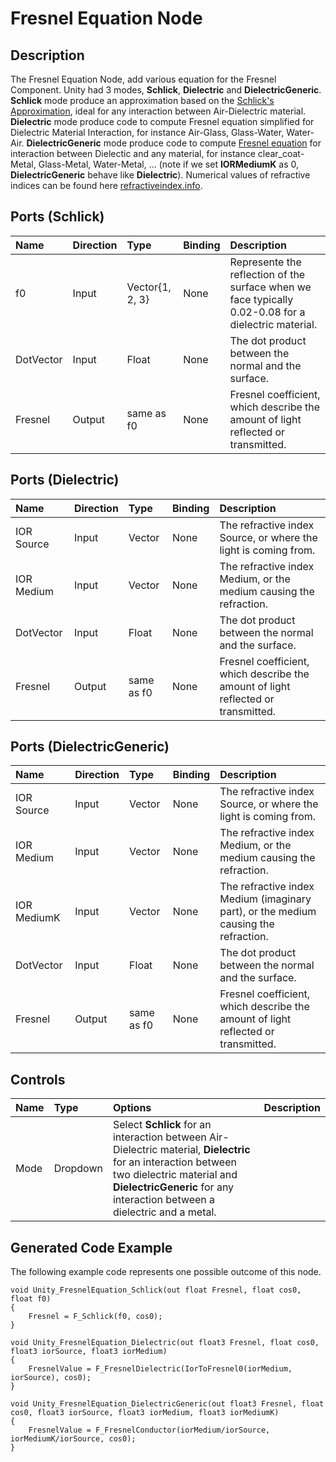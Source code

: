 # Fresnel Equation Node

## Description

The Fresnel Equation Node, add various equation for the Fresnel Component. Unity had 3 modes, **Schlick**, **Dielectric** and **DielectricGeneric**.
**Schlick** mode produce an approximation based on the [Schlick's Approximation](https://en.wikipedia.org/wiki/Schlick%27s_approximation), ideal for any interaction between Air-Dielectric material.
**Dielectric** mode produce code to compute Fresnel equation simplified for Dielectric Material Interaction, for instance Air-Glass, Glass-Water, Water-Air.
**DielectricGeneric** mode produce code to compute [Fresnel equation](https://seblagarde.wordpress.com/2013/04/29/memo-on-fresnel-equations) for interaction between Dielectic and any material, for instance clear_coat-Metal, Glass-Metal, Water-Metal, ... (note if we set **IORMediumK** as 0, **DielectricGeneric** behave like **Dielectric**).
Numerical values of refractive indices can be found here [refractiveindex.info](https://refractiveindex.info/).

## Ports (Schlick)

| Name        | Direction           | Type  | Binding | Description |
|:------------ |:-------------|:-----|:---|:---|
| f0 | Input | Vector{1, 2, 3} | None | Represente the reflection of the surface when we face typically 0.02-0.08 for a dielectric material. |
| DotVector | Input | Float | None | The dot product between the normal and the surface. |
| Fresnel | Output      |  same as f0 | None | Fresnel coefficient, which describe the amount of light reflected or transmitted. |

## Ports (Dielectric)

| Name        | Direction           | Type  | Binding | Description |
|:------------ |:-------------|:-----|:---|:---|
| IOR Source | Input | Vector | None | The refractive index Source, or where the light is coming from. |
| IOR Medium     | Input | Vector | None | The refractive index Medium, or the medium causing the refraction. |
| DotVector | Input | Float | None | The dot product between the normal and the surface. |
| Fresnel | Output      |  same as f0 | None | Fresnel coefficient, which describe the amount of light reflected or transmitted. |

## Ports (DielectricGeneric)

| Name        | Direction           | Type  | Binding | Description |
|:------------ |:-------------|:-----|:---|:---|
| IOR Source | Input | Vector | None | The refractive index Source, or where the light is coming from. |
| IOR Medium     | Input | Vector | None | The refractive index Medium, or the medium causing the refraction. |
| IOR MediumK     | Input | Vector | None | The refractive index Medium (imaginary part), or the medium causing the refraction. |
| DotVector | Input | Float | None | The dot product between the normal and the surface. |
| Fresnel | Output      |  same as f0 | None | Fresnel coefficient, which describe the amount of light reflected or transmitted. |

## Controls

| Name        | Type           | Options  | Description |
|:------------ |:-------------|:-----|:---|
| Mode      | Dropdown | Select **Schlick** for an interaction between Air-Dielectric material, **Dielectric** for an interaction between two dielectric material and **DielectricGeneric** for any interaction between a dielectric and a metal. |

## Generated Code Example

The following example code represents one possible outcome of this node.

```
void Unity_FresnelEquation_Schlick(out float Fresnel, float cos0, float f0)
{
    Fresnel = F_Schlick(f0, cos0);
}

void Unity_FresnelEquation_Dielectric(out float3 Fresnel, float cos0, float3 iorSource, float3 iorMedium)
{
    FresnelValue = F_FresnelDielectric(IorToFresnel0(iorMedium, iorSource), cos0);
}

void Unity_FresnelEquation_DielectricGeneric(out float3 Fresnel, float cos0, float3 iorSource, float3 iorMedium, float3 iorMediumK)
{
    FresnelValue = F_FresnelConductor(iorMedium/iorSource, iorMediumK/iorSource, cos0);
}
```
